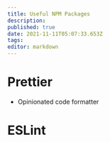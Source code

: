 ```yaml
---
title: Useful NPM Packages
description: 
published: true
date: 2021-11-11T05:07:33.653Z
tags: 
editor: markdown
---
```


# Prettier
* Opinionated code formatter
# ESLint